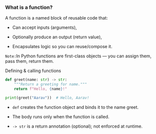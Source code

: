 ### What is a function?

A function is a named block of reusable code that:

- Can accept inputs (arguments),

- Optionally produce an output (return value),

- Encapsulates logic so you can reuse/compose it.

`Note:`In Python functions are first-class objects — you can assign them, pass them, return them.

Defining & calling functions
```python
def greet(name: str) -> str:
    """Return a greeting for name."""
    return f"Hello, {name}!"

print(greet("Aarav"))  # Hello, Aarav!
```

- `def` creates the function object and binds it to the name greet.

- The body runs only when the function is called.

- `-> str` is a return annotation (optional); not enforced at runtime.